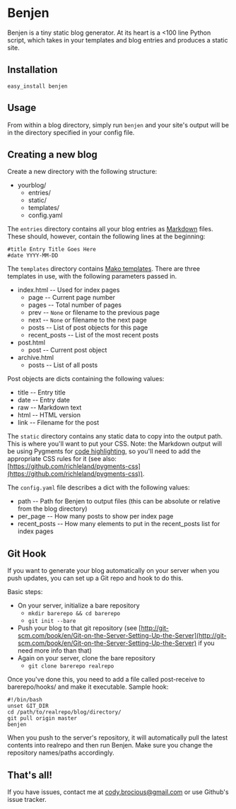Benjen
======

Benjen is a tiny static blog generator.  At its heart is a <100 line Python script, which takes in your templates and blog entries and produces a static site.

Installation
------------

    easy_install benjen

Usage
-----

From within a blog directory, simply run `benjen` and your site's output will be in the directory specified in your config file.

Creating a new blog
-------------------

Create a new directory with the following structure:

- yourblog/
  - entries/
  - static/
  - templates/
  - config.yaml

The `entries` directory contains all your blog entries as [Markdown](http://daringfireball.net/projects/markdown/) files.
These should, however, contain the following lines at the beginning:

	#title Entry Title Goes Here
	#date YYYY-MM-DD

The `templates` directory contains [Mako templates](http://www.makotemplates.org/).  There are three templates in use, with the following parameters passed in.

- index.html -- Used for index pages
	- page -- Current page number
	- pages -- Total number of pages
	- prev -- `None` or filename to the previous page
	- next -- `None` or filename to the next page
	- posts -- List of post objects for this page
	- recent_posts -- List of the most recent posts
- post.html
	- post -- Current post object
- archive.html
	- posts -- List of all posts

Post objects are dicts containing the following values:

- title -- Entry title
- date -- Entry date
- raw -- Markdown text
- html -- HTML version
- link -- Filename for the post

The `static` directory contains any static data to copy into the output path.  This is where you'll want to put your CSS.  Note: the Markdown output will be using Pygments for [code highlighting](http://pythonhosted.org/Markdown/extensions/code_hilite.html), so you'll need to add the appropriate CSS rules for it (see also: [https://github.com/richleland/pygments-css](https://github.com/richleland/pygments-css)).

The `config.yaml` file describes a dict with the following values:

- path -- Path for Benjen to output files (this can be absolute or relative from the blog directory)
- per_page -- How many posts to show per index page
- recent_posts -- How many elements to put in the recent_posts list for index pages

Git Hook
--------

If you want to generate your blog automatically on your server when you push updates, you can set up a Git repo and hook to do this.

Basic steps:

- On your server, initialize a bare repository
	- `mkdir barerepo && cd barerepo`
	- `git init --bare`
- Push your blog to that git repository (see [http://git-scm.com/book/en/Git-on-the-Server-Setting-Up-the-Server](http://git-scm.com/book/en/Git-on-the-Server-Setting-Up-the-Server) if you need more info than that)
- Again on your server, clone the bare repository
	- `git clone barerepo realrepo`

Once you've done this, you need to add a file called post-receive to barerepo/hooks/ and make it executable.
Sample hook:

	#!/bin/bash
	unset GIT_DIR
	cd /path/to/realrepo/blog/directory/
	git pull origin master
	benjen

When you push to the server's repository, it will automatically pull the latest contents into realrepo and then run Benjen.
Make sure you change the repository names/paths accordingly.

That's all!
-----------

If you have issues, contact me at [cody.brocious@gmail.com](mailto:cody.brocious@gmail.com) or use Github's issue tracker.
